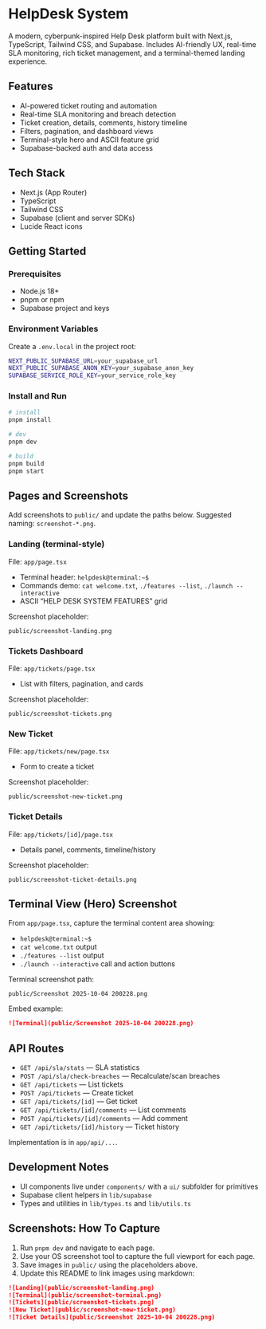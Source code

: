 # HelpDesk System

A modern, cyberpunk-inspired Help Desk platform built with Next.js, TypeScript, Tailwind CSS, and Supabase. Includes AI-friendly UX, real-time SLA monitoring, rich ticket management, and a terminal-themed landing experience.

## Features
- AI-powered ticket routing and automation
- Real-time SLA monitoring and breach detection
- Ticket creation, details, comments, history timeline
- Filters, pagination, and dashboard views
- Terminal-style hero and ASCII feature grid
- Supabase-backed auth and data access

## Tech Stack
- Next.js (App Router)
- TypeScript
- Tailwind CSS
- Supabase (client and server SDKs)
- Lucide React icons

## Getting Started

### Prerequisites
- Node.js 18+
- pnpm or npm
- Supabase project and keys

### Environment Variables
Create a `.env.local` in the project root:

```bash
NEXT_PUBLIC_SUPABASE_URL=your_supabase_url
NEXT_PUBLIC_SUPABASE_ANON_KEY=your_supabase_anon_key
SUPABASE_SERVICE_ROLE_KEY=your_service_role_key
```

### Install and Run
```bash
# install
pnpm install

# dev
pnpm dev

# build
pnpm build
pnpm start
```


## Pages and Screenshots
Add screenshots to `public/` and update the paths below. Suggested naming: `screenshot-*.png`.

### Landing (terminal-style)
File: `app/page.tsx`
- Terminal header: `helpdesk@terminal:~$`
- Commands demo: `cat welcome.txt`, `./features --list`, `./launch --interactive`
- ASCII “HELP DESK SYSTEM FEATURES” grid

Screenshot placeholder:
```text
public/screenshot-landing.png
```

### Tickets Dashboard
File: `app/tickets/page.tsx`
- List with filters, pagination, and cards

Screenshot placeholder:
```text
public/screenshot-tickets.png
```

### New Ticket
File: `app/tickets/new/page.tsx`
- Form to create a ticket

Screenshot placeholder:
```text
public/screenshot-new-ticket.png
```

### Ticket Details
File: `app/tickets/[id]/page.tsx`
- Details panel, comments, timeline/history

Screenshot placeholder:
```text
public/screenshot-ticket-details.png
```

## Terminal View (Hero) Screenshot
From `app/page.tsx`, capture the terminal content area showing:
- `helpdesk@terminal:~$`
- `cat welcome.txt` output
- `./features --list` output
- `./launch --interactive` call and action buttons

Terminal screenshot path:
```text
public/Screenshot 2025-10-04 200228.png
```

Embed example:
```markdown
![Terminal](public/Screenshot 2025-10-04 200228.png)
```

## API Routes
- `GET /api/sla/stats` — SLA statistics
- `POST /api/sla/check-breaches` — Recalculate/scan breaches
- `GET /api/tickets` — List tickets
- `POST /api/tickets` — Create ticket
- `GET /api/tickets/[id]` — Get ticket
- `GET /api/tickets/[id]/comments` — List comments
- `POST /api/tickets/[id]/comments` — Add comment
- `GET /api/tickets/[id]/history` — Ticket history

Implementation is in `app/api/...`.


## Development Notes
- UI components live under `components/` with a `ui/` subfolder for primitives
- Supabase client helpers in `lib/supabase`
- Types and utilities in `lib/types.ts` and `lib/utils.ts`

## Screenshots: How To Capture
1. Run `pnpm dev` and navigate to each page.
2. Use your OS screenshot tool to capture the full viewport for each page.
3. Save images in `public/` using the placeholders above.
4. Update this README to link images using markdown:

```markdown
![Landing](public/screenshot-landing.png)
![Terminal](public/screenshot-terminal.png)
![Tickets](public/screenshot-tickets.png)
![New Ticket](public/screenshot-new-ticket.png)
![Ticket Details](public/Screenshot 2025-10-04 200228.png)
```




